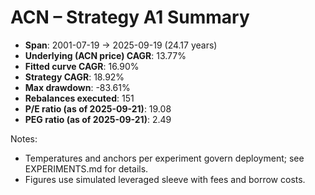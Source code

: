 # ACN – Strategy A1 Summary

- **Span**: 2001-07-19 → 2025-09-19 (24.17 years)
- **Underlying (ACN price) CAGR**: 13.77%
- **Fitted curve CAGR**: 16.90%
- **Strategy CAGR**: 18.92%
- **Max drawdown**: -83.61%
- **Rebalances executed**: 151
- **P/E ratio (as of 2025-09-21)**: 19.08
- **PEG ratio (as of 2025-09-21)**: 2.49

Notes:

- Temperatures and anchors per experiment govern deployment; see EXPERIMENTS.md for details.
- Figures use simulated leveraged sleeve with fees and borrow costs.

